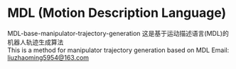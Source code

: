 # MDL (Motion Description Language)
MDL-base-manipulator-trajectory-generation 
这是基于运动描述语言(MDL)的机器人轨迹生成算法   
This is a method for manipulator trajectory generation based on MDL
Email: liuzhaoming5954@163.com
